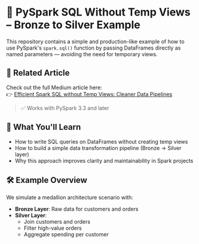 # 🧪 PySpark SQL Without Temp Views – Bronze to Silver Example

This repository contains a simple and production-like example of how to use PySpark's `spark.sql()` function by passing DataFrames directly as named parameters — avoiding the need for temporary views.

## 📖 Related Article

Check out the full Medium article here:  
👉 [Efficient Spark SQL without Temp Views: Cleaner Data Pipelines](https://medium.com/@tugnolialessio/efficient-spark-sql-without-temp-views-cleaner-data-pipelines-d1c6a2c38e61)

> ✅ Works with PySpark 3.3 and later

## 📌 What You'll Learn

- How to write SQL queries on DataFrames without creating temp views
- How to build a simple data transformation pipeline (Bronze → Silver layer)
- Why this approach improves clarity and maintainability in Spark projects

## 🛠️ Example Overview

We simulate a medallion architecture scenario with:
- **Bronze Layer**: Raw data for customers and orders
- **Silver Layer**: 
  - Join customers and orders
  - Filter high-value orders
  - Aggregate spending per customer
